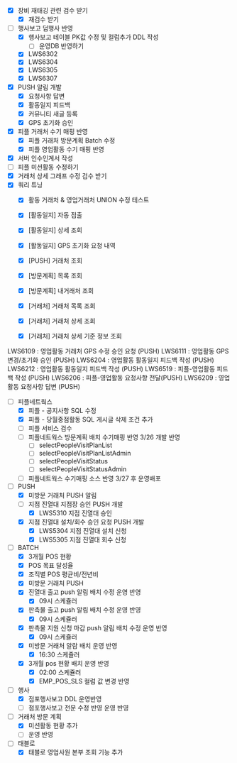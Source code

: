 
- [x] 장비 재태깅 관련 검수 받기
	- [x] 재검수 받기
- [ ] 행사보고 덤행사 반영
	- [x] 행사보고 테이블 PK값 수정 및 컬럼추가 DDL 작성
		- [ ] 운영DB 반영하기
	- [x] LWS6302
	- [x] LWS6304
	- [x] LWS6305
	- [x] LWS6307
- [x] PUSH 알림 개발 
	- [x] 요청사항 답변
	- [x] 활동일지 피드백
	- [x] 커뮤니티 새글 등록
	- [x] GPS 초기화 승인
- [x] 피플 거래처 수기 매핑 반영
	- [x] 피플 거래처 방문계획 Batch 수정
	- [x] 피플 영업활동 수기 매핑 반영
- [x] 서버 인수인계서 작성
- [ ] 피플 미션활동 수정하기
- [x] 거래처 상세 그래프 수정 검수 받기
- [x] 쿼리 튜닝
	- [x] 활동 거래처 & 영업거래처 UNION 수정 테스트
	- [x] [활동일지] 	자동 점출
	- [x] [활동일지] 	상세 조회
	- [x] [활동일지] 	GPS 초기화 요청 내역
	- [x] [PUSH] 		거래처 조회
	- [x] [방문계획] 	목록 조회
	- [x] [방문계획] 	내거래처 조회
	- [x] [거래처] 		거래처 목록 조회
	- [x] [거래처] 		거래처 상세 조회
	- [x] [거래처] 		거래처 상세 기준 정보 조회



LWS6109 : 영업활동 거래처 GPS 수정 승인 요청 (PUSH)
LWS6111 : 영업활동 GPS 변경/초기화 승인 (PUSH)
LWS6204 : 영업활동 활동일지 피드백 작성 (PUSH)
LWS6212 : 영업활동 활동일지 피드백 작성 (PUSH)
LWS6519 : 피플-영업활동 피드백 작성 (PUSH)
LWS6206 : 피플-영업활동 요청사항 전달(PUSH)
LWS6209 : 영업활동 요청사항 답변 (PUSH)


- [ ] 피플네트웍스
	- [x] 피플 - 공지사항 SQL 수정
	- [x] 피플 - 당월중점활동 SQL 게시글 삭제 조건 추가
	- [ ] 피플 서비스 검수
	- [ ] 피플네트웍스 방문계획 배치 수기매핑 반영 3/26 개발 반영
		- [ ] selectPeopleVisitPlanList
		- [ ] selectPeopleVisitPlanListAdmin
		- [ ] selectPeopleVisitStatus
		- [ ] selectPeopleVisitStatusAdmin
	- [ ] 피플네트웍스 수기매핑 소스 반영 3/27 후 운영배포
- [ ] PUSH
	- [x] 미방문 거래처 PUSH 알림
	- [ ] 지점 진열대 지점장 승인 PUSH 개발
		- [x] LWS5310 지점 진열대 승인
	- [x] 지점 진열대 설치/회수 승인 요청 PUSH 개발
		- [x] LWS5304 지점 진열대 설치 신청
		- [x] LWS5305 지점 진열대 회수 신청
- [ ] BATCH
	- [x] 3개월 POS 현황
	- [x] POS 목표 달성율
	- [x] 조직별 POS 평균비/전년비
	- [x] 미방문 거래처 PUSH
	- [x] 진열대 출고 push 알림 배치 수정 운영 반영
		- [x] 09시 스케쥴러
	- [x] 판촉물 출고 push 알림 배치 수정 운영 반영
		- [x] 09시 스케쥴러
	- [x] 판촉물 지원 신청 마감 push 알림 배치 수정 운영 반영
		- [x] 09시 스케쥴러
	- [x] 미방문 거래처 알람 배치 운영 반영
		- [x] 16:30 스케쥴러
	- [x] 3개월 pos 현황 배치 운영 반영
		- [x] 02:00 스케쥴러
		- [x] EMP_POS_SLS 컬럼 값 변경 반영
- [ ] 행사 
	- [x] 점포행사보고 DDL 운영반영
	- [ ] 점포행사보고 전문 수정 반영 운영 반영
- [ ] 거래처 방문 계획
	- [x] 미션활동 현황 추가
	- [ ] 운영 반영
- [ ] 태블로
	- [x] 태블로 영업사원 본부 조회 기능 추가